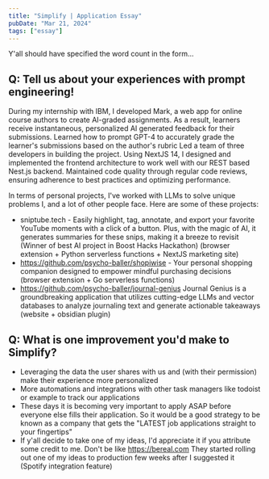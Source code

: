 ```yaml
---
title: "Simplify | Application Essay"
pubDate: "Mar 21, 2024"
tags: ["essay"]
---
```


Y'all should have specified the word count in the form...

## Q: Tell us about your experiences with prompt engineering!

During my internship with IBM, I developed Mark, a web app for online course authors to create AI-graded assignments. As a result, learners receive instantaneous, personalized AI generated feedback for their submissions.
Learned how to prompt GPT-4 to accurately grade the learner's submissions based on the author's rubric
Led a team of three developers in building the project.
Using NextJS 14, I designed and implemented the frontend architecture to work well with our REST based Nest.js backend.
Maintained code quality through regular code reviews, ensuring adherence to best practices and optimizing performance.

In terms of personal projects, I've worked with LLMs to solve unique problems I, and a lot of other people face. Here are some of these projects:

- sniptube.tech - Easily highlight, tag, annotate, and export your favorite YouTube moments with a click of a button. Plus, with the magic of AI, it generates summaries for these snips, making it a breeze to revisit (Winner of best AI project in Boost Hacks Hackathon) (browser extension + Python serverless functions + NextJS marketing site)
- https://github.com/psycho-baller/shopiwise - Your personal shopping companion designed to empower mindful purchasing decisions (browser extension + Go serverless functions)
- https://github.com/psycho-baller/journal-genius Journal Genius is a groundbreaking application that utilizes cutting-edge LLMs and vector databases to analyze journaling text and generate actionable takeaways (website + obsidian plugin)


## Q: What is one improvement you'd make to Simplify?

- Leveraging the data the user shares with us and (with their permission) make their experience more personalized
- More automations and integrations with other task managers like todoist or example to track our applications
- These days it is becoming very important to apply ASAP before everyone else fills their application. So it would be a good strategy to be known as a company that gets the "LATEST job applications straight to your fingertips"
- If y'all decide to take one of my ideas, I'd appreciate it if you attribute some credit to me. Don't be like https://bereal.com They started rolling out one of my ideas to production few weeks after I suggested it (Spotify integration feature)